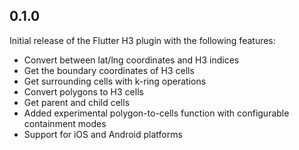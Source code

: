 ## 0.1.0

Initial release of the Flutter H3 plugin with the following features:

* Convert between lat/lng coordinates and H3 indices
* Get the boundary coordinates of H3 cells
* Get surrounding cells with k-ring operations
* Convert polygons to H3 cells
* Get parent and child cells
* Added experimental polygon-to-cells function with configurable containment modes
* Support for iOS and Android platforms
